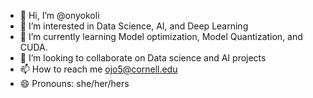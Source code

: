 - 👋 Hi, I’m @onyokoli
- 👀 I’m interested in Data Science, AI, and Deep Learning 
- 🌱 I’m currently learning Model optimization, Model Quantization, and CUDA.
- 💞️ I’m looking to collaborate on Data science and AI projects
- 📫 How to reach me [ojo5@cornell.edu](mailto:ojo5@cornell.edu)
- 😄 Pronouns: she/her/hers

